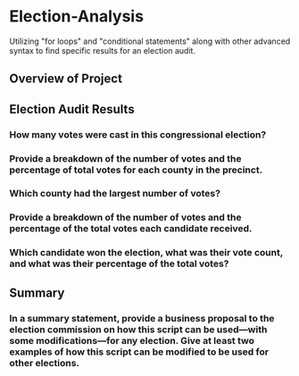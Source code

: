 # Election-Analysis
 Utilizing "for loops" and "conditional statements" along with other advanced syntax to find specific results for an election audit.



## Overview of Project

## Election Audit Results

### How many votes were cast in this congressional election?
### Provide a breakdown of the number of votes and the percentage of total votes for each county in the precinct.
### Which county had the largest number of votes?
### Provide a breakdown of the number of votes and the percentage of the total votes each candidate received.
### Which candidate won the election, what was their vote count, and what was their percentage of the total votes?



## Summary


### In a summary statement, provide a business proposal to the election commission on how this script can be used—with some modifications—for any election. Give at least two examples of how this script can be modified to be used for other elections.



